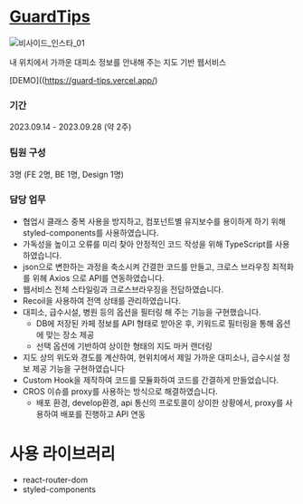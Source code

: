 # [GuardTips](https://guard-tips.vercel.app/)
![비사이드_인스타_01](https://github.com/HamsterStudent/GuardTips/assets/60914441/b8a3e94e-551b-4034-be10-0933d6bc56e7)

내 위치에서 가까운 대피소 정보를 안내해 주는 지도 기반 웹서비스

[DEMO]((https://guard-tips.vercel.app/)

### 기간
2023.09.14 - 2023.09.28 (약 2주)

### 팀원 구성
3명 (FE 2명, BE 1명, Design 1명)

### 담당 업무
- 협업시 클래스 중복 사용을 방지하고, 컴포넌트별 유지보수를 용이하게 하기 위해 styled-components를 사용하였습니다.
- 가독성을 높이고 오류를 미리 찾아 안정적인 코드 작성을 위해 TypeScript를 사용하였습니다.
- json으로 변한하는 과정을 축소시켜 간결한 코드를 만들고, 크로스 브라우징 최적화를 위헤 Axios 으로 API를 연동하였습니다.
- 웹서비스 전체 스타일링과 크로스브라우징을 전담하였습니다.
- Recoil을 사용하여 전역 상태를 관리하였습니다.
- 대피소, 급수시설, 병원 등의 옵션을 필터링 해 주는 기능을 구현했습니다.
  - DB에 저장된 카페 정보를 API 형태로 받아온 후, 키워드로 필터링을 통해 옵션에 맞는 장소 제공
  - 선택 옵션에 기반하여 상이한 형태의 지도 마커 랜더링
- 지도 상의 위도와 경도를 계산하여, 현위치에서 제일 가까운 대피소나, 급수시설 정보 제공 기능을 구현하였습니다
- Custom Hook을 제작하여 코드를 모듈화하여 코드를 간결하게 만들었습니다.
- CROS 이슈를 proxy를 사용하는 방식으로 해결하였습니다.
  - 배포 환경, develop환경, api 통신의 프로토콜이 상이한 상황에서, proxy를 사용하여 배포를 진행하고 API 연동

# 사용 라이브러리
- react-router-dom
- styled-components
